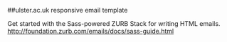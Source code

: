 ##ulster.ac.uk responsive email template

Get started with the Sass-powered ZURB Stack for writing HTML emails.
http://foundation.zurb.com/emails/docs/sass-guide.html